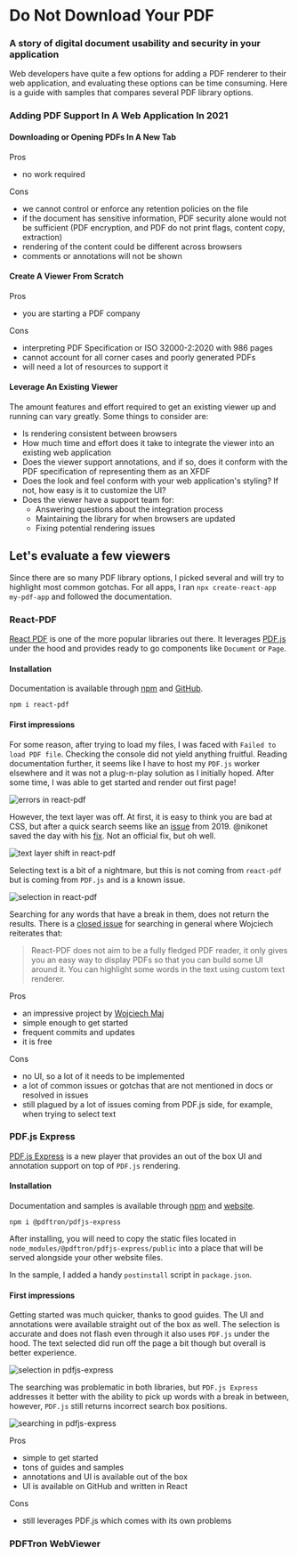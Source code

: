 # Do Not Download Your PDF
### A story of digital document usability and security in your application

Web developers have quite a few options for adding a PDF renderer to their web application, and evaluating these options can be time consuming. Here is a guide with samples that compares several PDF library options.

### Adding PDF Support In A Web Application In 2021

#### Downloading or Opening PDFs In A New Tab

Pros
+ no work required

Cons
- we cannot control or enforce any retention policies on the file
- if the document has sensitive information, PDF security alone would not be sufficient (PDF encryption, and PDF do not print flags, content copy, extraction)
- rendering of the content could be different across browsers
- comments or annotations will not be shown

#### Create A Viewer From Scratch

Pros
+ you are starting a PDF company

Cons
- interpreting PDF Specification or ISO 32000-2:2020 with 986 pages
- cannot account for all corner cases and poorly generated PDFs
- will need a lot of resources to support it

#### Leverage An Existing Viewer

The amount features and effort required to get an existing viewer up and running can vary greatly. Some things to consider are:

- Is rendering consistent between browsers
- How much time and effort does it take to integrate the viewer into an existing web application
- Does the viewer support annotations, and if so, does it conform with the PDF specification of representing them as an XFDF
- Does the look and feel conform with your web application's styling? If not, how easy is it to customize the UI?
- Does the viewer have a support team for:
  * Answering questions about the integration process
  * Maintaining the library for when browsers are updated
  * Fixing potential rendering issues
## Let's evaluate a few viewers

Since there are so many PDF library options, I picked several and will try to highlight most common gotchas. For all apps, I ran `npx create-react-app my-pdf-app` and followed the documentation.

### React-PDF

[React PDF](https://www.npmjs.com/package/react-pdf) is one of the more popular libraries out there. It leverages [PDF.js](https://mozilla.github.io/pdf.js/) under the hood and provides ready to go components like `Document` or `Page`.

#### Installation

Documentation is available through [npm](https://www.npmjs.com/package/react-pdf) and [GitHub](https://github.com/wojtekmaj/react-pdf).

```
npm i react-pdf
```

#### First impressions

For some reason, after trying to load my files, I was faced with `Failed to load PDF file`. Checking the console did not yield anything fruitful. Reading documentation further, it seems like I have to host my `PDF.js` worker elsewhere and it was not a plug-n-play solution as I initially hoped. After some time, I was able to get started and render out first page!

![errors in react-pdf](./assets/screenshots/react-pdf/React-PDF.png)

However, the text layer was off. At first, it is easy to think you are bad at CSS, but after a quick search seems like an [issue](https://github.com/wojtekmaj/react-pdf/issues/332) from 2019. @nikonet saved the day with his [fix](https://github.com/wojtekmaj/react-pdf/issues/332#issuecomment-458121654). Not an official fix, but oh well. 

![text layer shift in react-pdf](./assets/screenshots/react-pdf/React-PDF-text-layer.png)

Selecting text is a bit of a nightmare, but this is not coming from `react-pdf` but is coming from `PDF.js` and is a known issue.

![selection in react-pdf](./assets/screenshots/react-pdf/react-pdf-selection.gif)

Searching for any words that have a break in them, does not return the results. There is a [closed issue](https://github.com/wojtekmaj/react-pdf/issues/189) for searching in general where Wojciech reiterates that:

> React-PDF does not aim to be a fully fledged PDF reader, 
> it only gives you an easy way to display PDFs so that you can build some UI around it. 
> You can highlight some words in the text using custom text renderer.

Pros
+ an impressive project by [Wojciech Maj](https://wojtekmaj.pl/)
+ simple enough to get started
+ frequent commits and updates
+ it is free

Cons
- no UI, so a lot of it needs to be implemented
- a lot of common issues or gotchas that are not mentioned in docs or resolved in issues
- still plagued by a lot of issues coming from PDF.js side, for example, when trying to select text

### PDF.js Express

[PDF.js Express](https://pdfjs.express/) is a new player that provides an out of the box UI and annotation support on top of `PDF.js` rendering. 

#### Installation

Documentation and samples is available through [npm](https://www.npmjs.com/package/@pdftron/pdfjs-express) and [website](https://pdfjs.express/documentation/get-started).

```
npm i @pdftron/pdfjs-express
```

After installing, you will need to copy the static files located in `node_modules/@pdftron/pdfjs-express/public` into a place that will be served alongside your other website files.

In the sample, I added a handy `postinstall` script in `package.json`.

#### First impressions

Getting started was much quicker, thanks to good guides. The UI and annotations were available straight out of the box as well. The selection is accurate and does not flash even through it also uses `PDF.js` under the hood. The text selected did run off the page a bit though but overall is better experience.

![selection in pdfjs-express](./assets/screenshots/pdfjs-express/pdfjs-express-selection.gif)

The searching was problematic in both libraries, but `PDF.js Express` addresses it better with the ability to pick up words with a break in between, however, `PDF.js` still returns incorrect search box positions. 

![searching in pdfjs-express](./assets/screenshots/pdfjs-express/pdfjs-express-search.png)

Pros
+ simple to get started
+ tons of guides and samples
+ annotations and UI is available out of the box
+ UI is available on GitHub and written in React

Cons
- still leverages PDF.js which comes with its own problems

### PDFTron WebViewer



